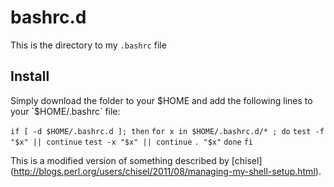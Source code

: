 bashrc.d
========
This is the directory to my `.bashrc` file

Install
-------

Simply download the folder to your $HOME and add the following lines to your `$HOME/.bashrc` file:

`if [ -d $HOME/.bashrc.d ]; then`
    `for x in $HOME/.bashrc.d/* ; do`
        `test -f "$x" || continue`
        `test -x "$x" || continue`
        `. "$x"`
    `done`
`fi`

This is a modified version of something described by [chisel] (http://blogs.perl.org/users/chisel/2011/08/managing-my-shell-setup.html).
